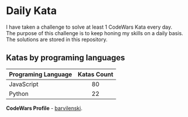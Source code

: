 # Daily Kata

I have taken a challenge to solve at least 1 CodeWars Kata every day.  
The purpose of this challenge is to keep honing my skills on a daily basis.  
The solutions are stored in this repository.

## Katas by programing languages

| Programing Language | Katas Count |
| ------------------- | :---------: |
| JavaScript          |          80 |
| Python              |          22 |


**CodeWars Profile** - [barvilenski](https://www.codewars.com/users/vbarv24).
